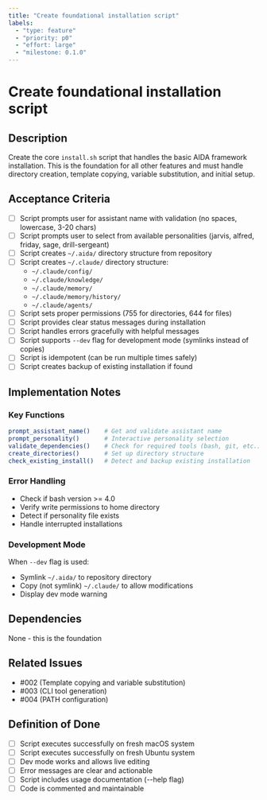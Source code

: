 ```yaml
---
title: "Create foundational installation script"
labels:
  - "type: feature"
  - "priority: p0"
  - "effort: large"
  - "milestone: 0.1.0"
---
```


# Create foundational installation script

## Description

Create the core `install.sh` script that handles the basic AIDA framework installation. This is the foundation for all other features and must handle directory creation, template copying, variable substitution, and initial setup.

## Acceptance Criteria

- [ ] Script prompts user for assistant name with validation (no spaces, lowercase, 3-20 chars)
- [ ] Script prompts user to select from available personalities (jarvis, alfred, friday, sage, drill-sergeant)
- [ ] Script creates `~/.aida/` directory structure from repository
- [ ] Script creates `~/.claude/` directory structure:
  - `~/.claude/config/`
  - `~/.claude/knowledge/`
  - `~/.claude/memory/`
  - `~/.claude/memory/history/`
  - `~/.claude/agents/`
- [ ] Script sets proper permissions (755 for directories, 644 for files)
- [ ] Script provides clear status messages during installation
- [ ] Script handles errors gracefully with helpful messages
- [ ] Script supports `--dev` flag for development mode (symlinks instead of copies)
- [ ] Script is idempotent (can be run multiple times safely)
- [ ] Script creates backup of existing installation if found

## Implementation Notes

### Key Functions

```bash
prompt_assistant_name()    # Get and validate assistant name
prompt_personality()       # Interactive personality selection
validate_dependencies()    # Check for required tools (bash, git, etc.)
create_directories()       # Set up directory structure
check_existing_install()   # Detect and backup existing installation
```

### Error Handling

- Check if bash version >= 4.0
- Verify write permissions to home directory
- Detect if personality file exists
- Handle interrupted installations

### Development Mode
When `--dev` flag is used:

- Symlink `~/.aida/` to repository directory
- Copy (not symlink) `~/.claude/` to allow modifications
- Display dev mode warning

## Dependencies

None - this is the foundation

## Related Issues

- #002 (Template copying and variable substitution)
- #003 (CLI tool generation)
- #004 (PATH configuration)

## Definition of Done

- [ ] Script executes successfully on fresh macOS system
- [ ] Script executes successfully on fresh Ubuntu system
- [ ] Dev mode works and allows live editing
- [ ] Error messages are clear and actionable
- [ ] Script includes usage documentation (--help flag)
- [ ] Code is commented and maintainable
